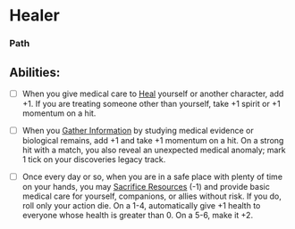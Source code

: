 # Healer
### Path


## Abilities:
- [ ] When you give medical care to [Heal](Moves/recover/heal) yourself or another character, add +1. If you are treating someone other than yourself, take +1 spirit or +1 momentum on a hit.

- [ ] When you [Gather Information](Moves/adventure/gather_information) by studying medical evidence or biological remains, add +1 and take +1 momentum on a hit. On a strong hit with a match, you also reveal an unexpected medical anomaly; mark 1 tick on your discoveries legacy track.

- [ ] Once every day or so, when you are in a safe place with plenty of time on your hands, you may [Sacrifice Resources](Moves/suffer/sacrifice_resources) (-1) and provide basic medical care for yourself, companions, or allies without risk. If you do, roll only your action die. On a 1-4, automatically give +1 health to everyone whose health is greater than 0. On a 5-6, make it +2.

